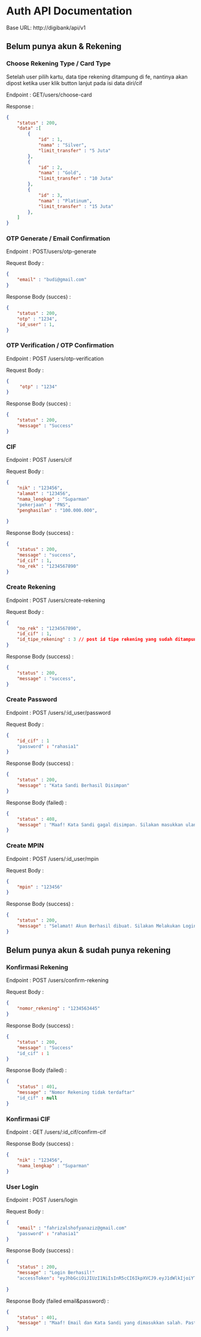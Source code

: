 # Auth API Documentation

Base URL: http://digibank/api/v1


## Belum punya akun & Rekening

### Choose Rekening Type / Card Type

Setelah user pilih kartu, data tipe rekening ditampung di fe, nantinya akan dipost ketika user klik button lanjut pada isi data diri/cif

Endpoint : GET/users/choose-card

Response : 

```json
{
    "status" : 200,
    "data" :[
        {
            "id" : 1,
            "nama" : "Silver",
            "limit_transfer" : "5 Juta"
        },
        {
            "id" : 2,
            "nama" : "Gold",
            "limit_transfer" : "10 Juta"
        },
        {    
            "id" : 3,
            "nama" : "Platinum",
            "limit_transfer" : "15 Juta"
        },
    ]
}
```


### OTP Generate / Email Confirmation


Endpoint : POST/users/otp-generate

Request Body :

```json
{
    "email" : "budi@gmail.com"
}
```

Response Body (succes) :

```json
{
    "status" : 200,
    "otp" : "1234",
    "id_user" : 1,
}
```

### OTP Verification / OTP Confirmation


Endpoint : POST /users/otp-verification

Request Body :

```json
{
     "otp" : "1234"
}
```

Response Body (succes) :

```json
{
    "status" : 200,
    "message" : "Success"
}
```


### CIF


Endpoint : POST /users/cif

Request Body :

```json
{
    "nik" : "123456",
    "alamat" : "123456",
    "nama_lengkap" : "Suparman"
    "pekerjaan" : "PNS",
    "penghasilan" : "100.000.000",
   
}
```

Response Body (success) :

```json
{
    "status" : 200,
    "message" : "success",
    "id_cif" : 1,
    "no_rek" : "1234567890"
}
```

### Create Rekening


Endpoint : POST /users/create-rekening

Request Body :

```json
{
    "no_rek" : "1234567890",
    "id_cif" : 1,
    "id_tipe_rekening" : 3 // post id tipe rekening yang sudah ditampung
}
```

Response Body (success) :

```json
{
    "status" : 200,
    "message" : "success",
}
```



### Create Password


Endpoint : POST /users/:id_user/password

Request Body :

```json
{
    "id_cif" : 1
    "password" : "rahasia1"
}
```

Response Body (success) :

```json
{
    "status" : 200,
    "message" : "Kata Sandi Berhasil Disimpan" 
}
```

Response Body (failed) :

```json
{
    "status" : 408,
    "message" : "Maaf! Kata Sandi gagal disimpan. Silakan masukkan ulang Kata Sandi" 
}
```


### Create MPIN


Endpoint : POST /users/:id_user/mpin

Request Body :

```json
{
    "mpin" : "123456"
}
```

Response Body (success) :

```json
{
    "status" : 200,
    "message" : "Selamat! Akun Berhasil dibuat. Silakan Melakukan Login." 
}
```


## Belum punya akun & sudah punya rekening

### Konfirmasi Rekening

Endpoint : POST /users/confirm-rekening

Request Body :

```json
{
    "nomor_rekening" : "1234563445"
}
```

Response Body (success) :

```json
{
    "status" : 200,
    "message" : "Success"
    "id_cif" : 1
}
```

Response Body (failed) :

```json
{
    "status" : 401,
    "message" : "Nomor Rekening tidak terdaftar"
    "id_cif" : null
}
```


### Konfirmasi CIF

Endpoint : GET /users/:id_cif/confirm-cif


Response Body (success) :

```json
{
    "nik" : "123456",
    "nama_lengkap" : "Suparman"
}
```



### User Login


Endpoint : POST /users/login

Request Body :

```json
{
    "email" : "fahrizalshofyanaziz@gmail.com"
    "password" : "rahasia1"
}
```

Response Body (success) :

```json
{
    "status" : 200,
    "message" : "Login Berhasil!"
    "accessToken": "eyJhbGciOiJIUzI1NiIsInR5cCI6IkpXVCJ9.eyJ1dWlkIjoiYTQzNjUzYjEtMjk2Ni00NDY1LWE0YjktZjRmYmM0OTE3NzVhIiwiaWF0IjoxNjg2MzIxMzQ0LCJleHAiOjE2ODYzMjE2NDR9.mzHMPKXzlOkHpRFAq3Sol5ALtc5TH0l_o4aN4YZxLMA"
    
}
```

Response Body (failed email&password) :

```json
{
    "status" : 401,
    "message" : "Maaf! Email dan Kata Sandi yang dimasukkan salah. Pastikan Email dan Kata Sandi benar."
}
```



